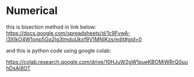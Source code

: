 # Numerical
this is bisection method in link below:
https://docs.google.com/spreadsheets/d/1c9FvwA-l3XIkO4W1onp5Gq2lg3tmduUkxf9V1MNIKzs/edit#gid=0

and this is python code using google colab:

https://colab.research.google.com/drive/10HJuW2gW1pueKBOMiWRrQ0uuhDsAi8OT



